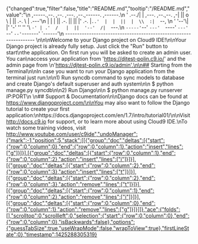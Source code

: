 {"changed":true,"filter":false,"title":"README.md","tooltip":"/README.md","value":"\n     ,-----.,--.                  ,--. ,---.   ,--.,------.  ,------.\n    '  .--./|  | ,---. ,--.,--. ,-|  || o   \\  |  ||  .-.  \\ |  .---'\n    |  |    |  || .-. ||  ||  |' .-. |`..'  |  |  ||  |  \\  :|  `--, \n    '  '--'\\|  |' '-' ''  ''  '\\ `-' | .'  /   |  ||  '--'  /|  `---.\n     `-----'`--' `---'  `----'  `---'  `--'    `--'`-------' `------'\n    ----------------------------------------------------------------- \n\n\nWelcome to your Django project on Cloud9 IDE!\n\nYour Django project is already fully setup. Just click the \"Run\" button to start\nthe application. On first run you will be asked to create an admin user. You can\naccess your application from 'https://djtest-polin.c9.io/' and the admin page from \n'https://djtest-polin.c9.io/admin'.\n\n## Starting from the Terminal\n\nIn case you want to run your Django application from the terminal just run:\n\n1) Run syncdb command to sync models to database and create Django's default superuser and auth system\n\n    $ python manage.py syncdb\n\n2) Run Django\n\n    $ python manage.py runserver $IP:$PORT\n    \n## Support & Documentation\n\nDjango docs can be found at https://www.djangoproject.com/\n\nYou may also want to follow the Django tutorial to create your first application:\nhttps://docs.djangoproject.com/en/1.7/intro/tutorial01/\n\nVisit http://docs.c9.io for support, or to learn more about using Cloud9 IDE.\nTo watch some training videos, visit http://www.youtube.com/user/c9ide","undoManager":{"mark":-1,"position":5,"stack":[[{"group":"doc","deltas":[{"start":{"row":0,"column":0},"end":{"row":0,"column":1},"action":"insert","lines":["g"]}]}],[{"group":"doc","deltas":[{"start":{"row":0,"column":1},"end":{"row":0,"column":2},"action":"insert","lines":["i"]}]}],[{"group":"doc","deltas":[{"start":{"row":0,"column":2},"end":{"row":0,"column":3},"action":"insert","lines":["t"]}]}],[{"group":"doc","deltas":[{"start":{"row":0,"column":2},"end":{"row":0,"column":3},"action":"remove","lines":["t"]}]}],[{"group":"doc","deltas":[{"start":{"row":0,"column":1},"end":{"row":0,"column":2},"action":"remove","lines":["i"]}]}],[{"group":"doc","deltas":[{"start":{"row":0,"column":0},"end":{"row":0,"column":1},"action":"remove","lines":["g"]}]}]]},"ace":{"folds":[],"scrolltop":0,"scrollleft":0,"selection":{"start":{"row":0,"column":0},"end":{"row":0,"column":0},"isBackwards":false},"options":{"guessTabSize":true,"useWrapMode":false,"wrapToView":true},"firstLineState":0},"timestamp":1425288305319}